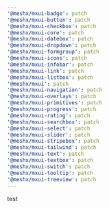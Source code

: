 ```yaml
---
'@meshx/mxui-badge': patch
'@meshx/mxui-button': patch
'@meshx/mxui-checkbox': patch
'@meshx/mxui-core': patch
'@meshx/mxui-datebox': patch
'@meshx/mxui-dropdown': patch
'@meshx/mxui-formgroup': patch
'@meshx/mxui-icons': patch
'@meshx/mxui-infobar': patch
'@meshx/mxui-link': patch
'@meshx/mxui-listbox': patch
'@meshx/mxui': patch
'@meshx/mxui-navigation': patch
'@meshx/mxui-overlays': patch
'@meshx/mxui-primitives': patch
'@meshx/mxui-progress': patch
'@meshx/mxui-rating': patch
'@meshx/mxui-searchbox': patch
'@meshx/mxui-select': patch
'@meshx/mxui-slider': patch
'@meshx/mxui-stripebox': patch
'@meshx/mxui-tailwind': patch
'@meshx/mxui-text': patch
'@meshx/mxui-textbox': patch
'@meshx/mxui-switch': patch
'@meshx/mxui-tooltip': patch
'@meshx/mxui-treeview': patch
---
```


test
